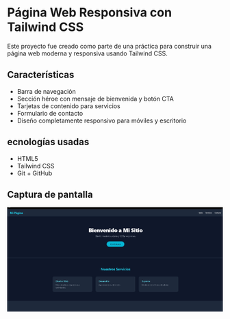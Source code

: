 # Página Web Responsiva con Tailwind CSS

Este proyecto fue creado como parte de una práctica para construir una página web moderna y responsiva usando Tailwind CSS.

## Características

- Barra de navegación
- Sección héroe con mensaje de bienvenida y botón CTA
- Tarjetas de contenido para servicios
- Formulario de contacto
- Diseño completamente responsivo para móviles y escritorio

##  ecnologías usadas

- HTML5
- Tailwind CSS
- Git + GitHub

## Captura de pantalla

![alt text](image.png)


